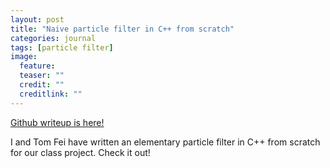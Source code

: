 ```yaml
---
layout: post
title: "Naive particle filter in C++ from scratch"
categories: journal
tags: [particle filter]
image:
  feature: 
  teaser: ""
  credit: ""
  creditlink: ""
---
```


[Github writeup is here!](https://github.com/mchchoi/ORIE6125/tree/master/Assignment/Project)

I and Tom Fei have written an elementary particle filter in C++ from scratch for our class project. Check it out!
